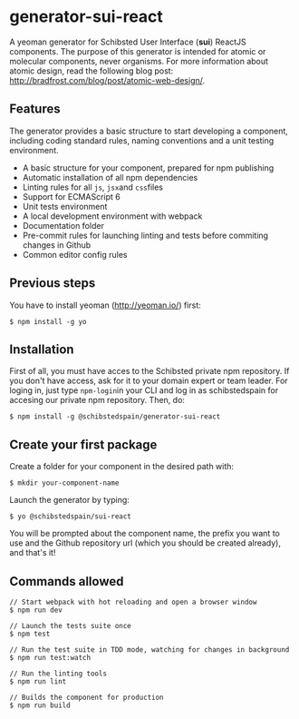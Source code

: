 # generator-sui-react
A yeoman generator for Schibsted User Interface (**sui**) ReactJS components. The purpose of this generator is intended for atomic or molecular components, never organisms. For more information about atomic design, read the following blog post: http://bradfrost.com/blog/post/atomic-web-design/. 

## Features
The generator provides a basic structure to start developing a component, including coding standard rules, naming conventions and a unit testing environment. 
* A basic structure for your component, prepared for npm publishing
* Automatic installation of all npm dependencies
* Linting rules for all ```js```, ```jsx```and ```css```files
* Support for ECMAScript 6
* Unit tests environment
* A local development environment with webpack
* Documentation folder
* Pre-commit rules for launching linting and tests before commiting changes in Github
* Common editor config rules

## Previous steps
You have to install yeoman (http://yeoman.io/) first:
````
$ npm install -g yo
````

## Installation
First of all, you must have acces to the Schibsted private npm repository. If you don't have access, ask for it to your domain expert or team leader. 
For loging in, just type ```npm-login```in your CLI and log in as schibstedspain for accesing our private npm repository. Then, do:
```
$ npm install -g @schibstedspain/generator-sui-react
```

## Create your first package
Create a folder for your component in the desired path with:
```
$ mkdir your-component-name
```
Launch the generator by typing:
```
$ yo @schibstedspain/sui-react
```
You will be prompted about the component name, the prefix you want to use and the Github repository url (which you should be created already), and that's it!
## Commands allowed
```
// Start webpack with hot reloading and open a browser window
$ npm run dev 

// Launch the tests suite once
$ npm test

// Run the test suite in TDD mode, watching for changes in background
$ npm run test:watch

// Run the linting tools
$ npm run lint

// Builds the component for production
$ npm run build 
```
